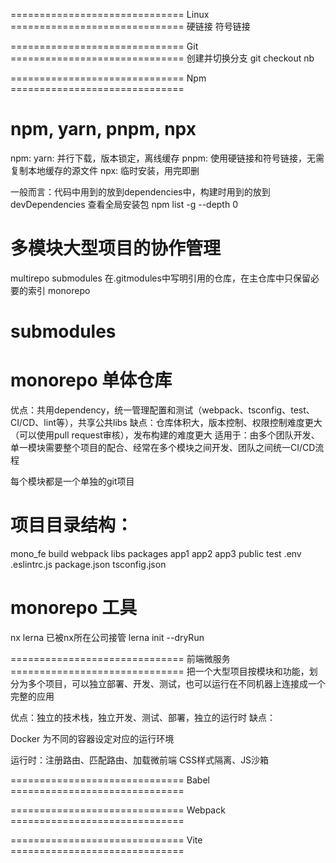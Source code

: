 ============================== Linux ==============================
硬链接
符号链接

============================== Git ==============================
创建并切换分支 git checkout nb

============================== Npm ==============================
# npm, yarn, pnpm, npx
npm: 
yarn: 并行下载，版本锁定，离线缓存
pnpm: 使用硬链接和符号链接，无需复制本地缓存的源文件
npx: 临时安装，用完即删

一般而言：代码中用到的放到dependencies中，构建时用到的放到devDependencies
查看全局安装包 npm list -g --depth 0

# 多模块大型项目的协作管理
multirepo
submodules 在.gitmodules中写明引用的仓库，在主仓库中只保留必要的索引
monorepo

# submodules


# monorepo 单体仓库
优点：共用dependency，统一管理配置和测试（webpack、tsconfig、test、CI/CD、lint等），共享公共libs
缺点：仓库体积大，版本控制、权限控制难度更大（可以使用pull request审核），发布构建的难度更大
适用于：由多个团队开发、单一模块需要整个项目的配合、经常在多个模块之间开发、团队之间统一CI/CD流程

每个模块都是一个单独的git项目

# 项目目录结构：
mono_fe
  build
    webpack
  libs
  packages
    app1
    app2
    app3
  public
  test
  .env
  .eslintrc.js
  package.json
  tsconfig.json

# monorepo 工具
nx
lerna 已被nx所在公司接管
  lerna init --dryRun

============================== 前端微服务 ==============================
把一个大型项目按模块和功能，划分为多个项目，可以独立部署、开发、测试，也可以运行在不同机器上连接成一个完整的应用

优点：独立的技术栈，独立开发、测试、部署，独立的运行时
缺点：

Docker 为不同的容器设定对应的运行环境

运行时：注册路由、匹配路由、加载微前端
CSS样式隔离、JS沙箱

============================== Babel ==============================


============================== Webpack ==============================


============================== Vite ==============================
